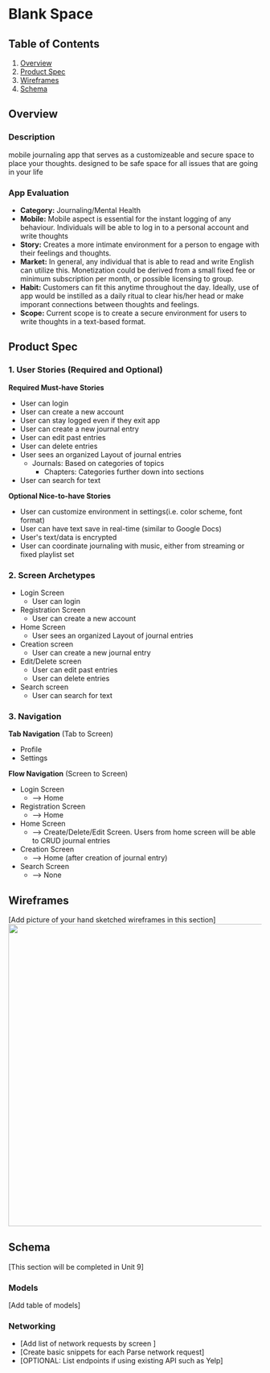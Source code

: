 # Blank Space

## Table of Contents
1. [Overview](#Overview)
1. [Product Spec](#Product-Spec)
1. [Wireframes](#Wireframes)
2. [Schema](#Schema)

## Overview
### Description
mobile journaling app that serves as a customizeable and secure space to place your thoughts. designed to be safe space for all issues that are going in your life 

### App Evaluation
- **Category:** Journaling/Mental Health
- **Mobile:** Mobile aspect is essential for the instant logging of any behaviour. Individuals will be able to log in to a personal account and write thoughts
- **Story:** Creates a more intimate environment for a person to engage with their feelings and thoughts.
- **Market:** In general, any individual that is able to read and write English can utilize this. Monetization could be derived from a small fixed fee or minimum subscription per month, or possible licensing to group.
- **Habit:** Customers can fit this anytime throughout the day. Ideally, use of app would be instilled as a daily ritual to clear his/her head or make imporant connections between thoughts and feelings.
- **Scope:** Current scope is to create a secure environment for users to write thoughts in a text-based format. 

## Product Spec

### 1. User Stories (Required and Optional)

**Required Must-have Stories**

* User can login
* User can create a new account
* User can stay logged even if they exit app
* User can create a new journal entry
* User can edit past entries
* User can delete entries
* User sees an organized Layout of journal entries
    * Journals: Based on categories of topics
        * Chapters: Categories further down into sections 
* User can search for text


**Optional Nice-to-have Stories**

* User can customize environment in settings(i.e. color scheme, font format) 
* User can have text save in real-time (similar to Google Docs)
* User's text/data is encrypted
* User can coordinate journaling with music, either from streaming or fixed playlist set

### 2. Screen Archetypes

* Login Screen
   * User can login
* Registration Screen
   * User can create a new account
* Home Screen
   * User sees an organized Layout of journal entries
* Creation screen
   * User can create a new journal entry
* Edit/Delete screen
   * User can edit past entries
   * User can delete entries
* Search screen
   * User can search for text


### 3. Navigation

**Tab Navigation** (Tab to Screen)

* Profile
* Settings

**Flow Navigation** (Screen to Screen)

* Login Screen
   * --> Home
* Registration Screen
   * --> Home
* Home Screen
   * --> Create/Delete/Edit Screen. Users from home screen will be able to CRUD journal entries
* Creation Screen
   * --> Home (after creation of journal entry)
* Search Screen 
   * --> None


## Wireframes
[Add picture of your hand sketched wireframes in this section]
<img src="https://drive.google.com/uc?id=1F7G2VRVsNbFC3rqw0oDOFNide6cB1qOY" width=600>


## Schema 
[This section will be completed in Unit 9]
### Models
[Add table of models]
### Networking
- [Add list of network requests by screen ]
- [Create basic snippets for each Parse network request]
- [OPTIONAL: List endpoints if using existing API such as Yelp]
